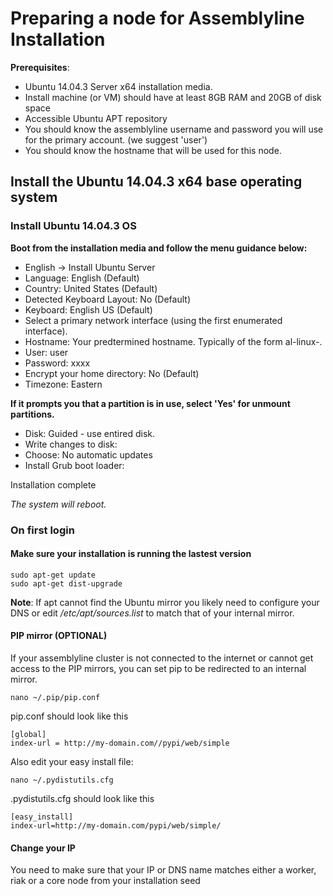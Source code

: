 # Preparing a node for Assemblyline Installation


**Prerequisites**: 

* Ubuntu 14.04.3 Server x64 installation media.
* Install machine (or VM) should have at least 8GB RAM and 20GB of disk space
* Accessible Ubuntu APT repository
* You should know the assemblyline username and password you will use for the primary account. (we suggest 'user')
* You should know the hostname that will be used for this node.

## Install the Ubuntu 14.04.3 x64 base operating system


### Install Ubuntu 14.04.3 OS

**Boot from the installation media and follow the menu guidance below:**

* English -> Install Ubuntu Server
* Language: English (Default)
* Country: United States (Default)
* Detected Keyboard Layout: No (Default)
* Keyboard: English US (Default)
* Select a primary network interface (using the first enumerated interface).
* Hostname: Your predtermined hostname. Typically of the form al-linux-<N>.
* User: user
* Password: xxxx
* Encrypt your home directory: No (Default)
* Timezone: Eastern

**If it prompts you that a partition is in use, select 'Yes' for unmount partitions.**

* Disk: Guided - use entired disk.
* Write changes to disk: <YES>
* Choose: No automatic updates
* Install Grub boot loader: <YES>

Installation complete <Continue>

*The system will reboot.*


### On first login

#### Make sure your installation is running the lastest version

    sudo apt-get update
    sudo apt-get dist-upgrade

**Note**: If apt cannot find the Ubuntu mirror you likely need to configure your DNS or edit */etc/apt/sources.list* to match that of your internal mirror.

#### PIP mirror (OPTIONAL)

If your assemblyline cluster is not connected to the internet or cannot get access to the PIP mirrors, you can set pip to be redirected to an internal mirror.

    nano ~/.pip/pip.conf

pip.conf should look like this

    [global]
    index-url = http://my-domain.com//pypi/web/simple

Also edit your easy install file:

    nano ~/.pydistutils.cfg

.pydistutils.cfg should look like this

    [easy_install]
    index-url=http://my-domain.com/pypi/web/simple/


#### Change your IP
You need to make sure that your IP or DNS name matches either a worker, riak or a core node from your installation seed


